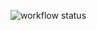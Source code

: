 ![workflow status](https://github.com/asd7005201/asd7005201.github.io/actions/workflows/deploy.yaml/badge.svg) 
